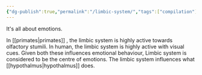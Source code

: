 ```yaml
---
{"dg-publish":true,"permalink":"/limbic-system/","tags":["compilation"]}
---
```


It's all about emotions.

 In [[primates\|primates]] , the limbic system is highly active towards olfactory stumili. 
 In human, the limbic system is highly active with visual cues. 
 Given both these influences emotional behaviour, Limbic system is considered to be the centre of emotions. 
 The limbic system influences what [[hypothalmus\|hypothalmus]] does. 